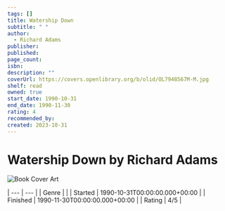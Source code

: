 ```yaml
---
tags: []
title: Watership Down
subtitle: " "
author:
  - Richard Adams
publisher: 
published: 
page_count: 
isbn: 
description: ""
coverUrl: https://covers.openlibrary.org/b/olid/OL7948567M-M.jpg
shelf: read
owned: true
start_date: 1990-10-31
end_date: 1990-11-30
rating: 4
recommended_by: 
created: 2023-10-31
---
```


# Watership Down by Richard Adams

![Book Cover Art](https://covers.openlibrary.org/b/olid/OL7948567M-M.jpg)


| --- | --- |
| Genre |  |
| Started | 1990-10-31T00:00:00.000+00:00 |
| Finished | 1990-11-30T00:00:00.000+00:00 |
| Rating | 4/5 |

